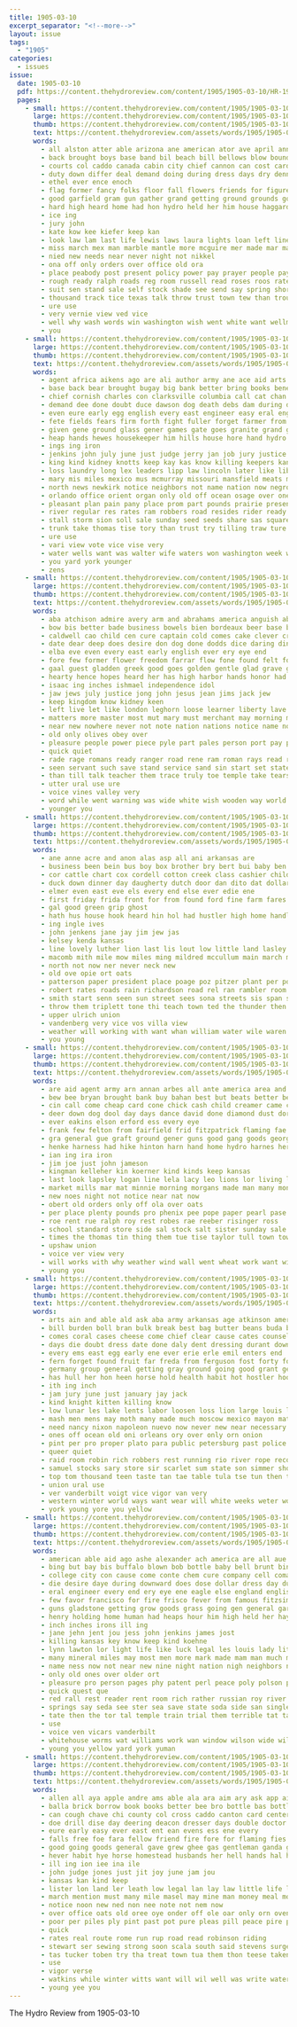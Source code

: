 ```yaml
---
title: 1905-03-10
excerpt_separator: "<!--more-->"
layout: issue
tags:
  - "1905"
categories:
  - issues
issue:
  date: 1905-03-10
  pdf: https://content.thehydroreview.com/content/1905/1905-03-10/HR-1905-03-10.pdf
  pages:
    - small: https://content.thehydroreview.com/content/1905/1905-03-10/small/HR-1905-03-10-01.jpg
      large: https://content.thehydroreview.com/content/1905/1905-03-10/large/HR-1905-03-10-01.jpg
      thumb: https://content.thehydroreview.com/content/1905/1905-03-10/thumbnails/HR-1905-03-10-01.jpg
      text: https://content.thehydroreview.com/assets/words/1905/1905-03-10/HR-1905-03-10-01.txt
      words:
        - all alston atter able arizona ane american ator ave april anna ana and are allen ace
        - back brought boys base band bil beach bill bellows blow bound bills bordy bailey bus been brown berson ball barn bea boynton broadway big business but bank bet burns backs
        - courts col caddo canada cabin city chief cannon can cost card came company cases cap court come congress call
        - duty down differ deal demand doing during dress days dry dennis duckett does dearing double dows day
        - ethel ever ence enoch
        - flag former fancy folks floor fall flowers friends for figures from fair far friday fin fast fight fairbanks free
        - good garfield gram gun gather grand getting ground grounds goon goods gold greer
        - hard high heard home had hon hydro held her him house haggard has handsome
        - ice ing
        - jury john
        - kate kow kee kiefer keep kan
        - look law lam last life lewis laws laura lights loan left line low lower labor letter
        - miss march mex man marble mantle more mcguire mer made mar mackey mass miles morning men much morrison mark money meth mckinley mill may mens members mon
        - nied new needs near never night not nikkel
        - ona off only orders over office old ora
        - place peabody post present policy power pay prayer people payment president pleas pec pro park past pass plain paper prima postal pope per plant porto
        - rough ready ralph roads reg room russell read roses roos rates roy red run roosevelt
        - suit sen stand sale self stock shade see send say spring short sat such safe sales state sick soon sage states senator shown seward said sherman sunday six streets store styles seems straw saturday sand show street
        - thousand track tice texas talk throw trust town tew than troup them then threat taylor treat the tous ton trees towns train ting thing ten take takes
        - ure use
        - very vernie view ved vice
        - well why wash words win washington wish went white want wellman way with will weeks work was weatherford
        - you
    - small: https://content.thehydroreview.com/content/1905/1905-03-10/small/HR-1905-03-10-02.jpg
      large: https://content.thehydroreview.com/content/1905/1905-03-10/large/HR-1905-03-10-02.jpg
      thumb: https://content.thehydroreview.com/content/1905/1905-03-10/thumbnails/HR-1905-03-10-02.jpg
      text: https://content.thehydroreview.com/assets/words/1905/1905-03-10/HR-1905-03-10-02.txt
      words:
        - agent africa aikens ago are ali author army ane ace aid arts acres allard all america alters ally and april atchison ary
        - base back bear brought bugay big bank better bring books benedict been busby branch board bethea blew basin ball bonus begin bill boggs business barn but block ber bond belong buffalo blown bress bone both began bas bunch book boynton burnam battle bala blaine body buy boys bacon band
        - chief cornish charles con clarksville columbia call cat chan close clapp case chem content car congress captain chilocco cooks cape city corton cold cater cad council course church college came comin cen county can coutain cause cecil company coleman creek comes confer court character calendar
        - demand dee done doubt duce dawson dog death debs dam during dew due date dent dickens day does delay dewar deppe daughters detore depot dawes door days deputy
        - even eure early egg english every east engineer easy eral engle eugene ear
        - fete fields fears firm forth fight fuller forget farmer from furnish few frisco fresh friday fark fire foster faith fudge friends frantz florida forty flint fort fuel floor first figures fell full for force fine free field ferrett fee found ferguson
        - given gene ground glass gener games gate goes granite grand general garden good gas gang governor
        - heap hands hewes housekeeper him hills house hore hand hydro hold hamilton hole health had held hire high her haggard hundred hour home hag has half
        - ings ing iron
        - jenkins john july june just judge jerry jan job jury justice
        - king kind kidney knotts keep kay kas know killing keepers kan kansas kings
        - loss laundry long lex leaders lipp law lincoln later like liberty light let lot last letter laws live look louis line late living lease land large
        - mary mis miles mexico mus mcmurray missouri mansfield meats must music means mayor many most marble made may meas matter man mile much million mar mae mission men might moody money male members march mark more
        - north news newkirk notice neighbors not name nation now negro note never nye names new nine northern neath nance near night nor
        - orlando office orient organ only old off ocean osage over oner
        - pleasant plan pain pany place prom part pounds prairie present porter pro pass pore peale ports pana philip plant pose person pryor per perry pack pay proven pade proper paper plants pound pap people past payment power pine president pilla patent price
        - river regular res rates ram robbers road resides rider ready rhodes reason ress rear rains raymond ralls rule rain
        - stall storm sion soll sale sunday seed seeds share sas square study south starch spring stock session schools states sit say sill scout saw sid small sword soon seta she store strength send service seems schoo scale senator surface set show school short salva shown severe such safe supply star salary saad state speaker save space son swayne special suit super strong stolen shawnee shall said stifle self smaller stone seven seen sell santa standard
        - trunk take thomas tise tory than trust try tilling traw ture tian the tron ten times then tribe thousand tank towns tate texas ting taken them teach trom trial ton town
        - ure use
        - vari view vote vice vise very
        - water wells want was walter wife waters won washington week ward working wood weight west way well western work wright with wickliffe wide white walk weather while wies write world will weeks
        - you yard york younger
        - zens
    - small: https://content.thehydroreview.com/content/1905/1905-03-10/small/HR-1905-03-10-03.jpg
      large: https://content.thehydroreview.com/content/1905/1905-03-10/large/HR-1905-03-10-03.jpg
      thumb: https://content.thehydroreview.com/content/1905/1905-03-10/thumbnails/HR-1905-03-10-03.jpg
      text: https://content.thehydroreview.com/assets/words/1905/1905-03-10/HR-1905-03-10-03.txt
      words:
        - aba atchison admire avery arm and abrahams america anguish abide are all ask artist art abraham american able aid
        - bow bis better bade business bowels bien bordeaux beer base blacks broad began below bush back bottles bate bear bank been bal bird box black brom brand breath bowers but boy bethany bonaparte brought beach brazen
        - caldwell cao child cen cure captain cold comes cake clever cry clear christ caspar calm certain close cheeks cording city can christian come christians court corner cole col care common cloud cares courts chair cast case chest corning con came canaan cause change crimes
        - date dear deep does desire don dog done dodds dice daring dine dinner dukes delabra doubt doing due duty death door duke day deal devereux
        - elba eve even every east early english ever ery eye end
        - fore few former flower freedom farrar flow fone found felt fork fin face from fire fortune feast far fear field felix for front french farm fountain fer fell first friend fisher frank friends free farmer falling forward finger fruits full france fails
        - gaal guest gladden greek good goes golden gentle glad grave gaeta guide glory grew generous ground gath govern gal glow gregory
        - hearty hence hopes heard her has high harbor hands honor had home husbands haste height hair holy happy hast heart halo him house how husband hills head hold hen homes held hunts hale hour hand hall heaven
        - isaac ing inches ishmael independence idol
        - jaw jews july justice jong john jesus jean jims jack jew
        - keep kingdom know kidney keen
        - left live let like london leghorn loose learner liberty lave love last learned lad life leipzig look light long ler laws later living lit lay longer large late learn lon lowing less lead lightning loving lafitte lose little lesson lup land
        - matters more master most mut mary must merchant may morning mar mur manner moment mile money made mir mount messiah mans middle menas much many men moses mine meal man
        - near new nowhere never not note nation nations notice name now nat novel nine ner nor nies napoleon
        - old only olives obey over
        - pleasure people power piece pyle part pales person port pay plain ply proud pen pel plan pillar prom per peo place powers past pro porto prise persons present perfect perec paris pounds plate pardon
        - quick quiet
        - rade rage romans ready ranger road rene ram roman rays read record russian rise
        - seen servant such save stand service sand sin start set states sense surface strength sept sunshine school son strong she sur ship sus stone sway stops swartz sun see short story shoulders second standard self sins strand sen seems soap surpris silence seed said streets smack still sky speak shows shall saw safe small sion starch say sister sons soon sees sinner sim scholar style shook show slow sheppard sings speaks sharp shade state schoo speed
        - than till talk teacher them trace truly toe temple take tears tee thy thing the tone tho tell takes test tes top taft too then taken toulon teel thou try toward thee
        - utter ural use ure
        - voice vines valley very
        - word while went warning was wide white wish wooden way world wilson water wings weight will watch why weeks welcome words wars wise well wil woods with
        - younger you
    - small: https://content.thehydroreview.com/content/1905/1905-03-10/small/HR-1905-03-10-04.jpg
      large: https://content.thehydroreview.com/content/1905/1905-03-10/large/HR-1905-03-10-04.jpg
      thumb: https://content.thehydroreview.com/content/1905/1905-03-10/thumbnails/HR-1905-03-10-04.jpg
      text: https://content.thehydroreview.com/assets/words/1905/1905-03-10/HR-1905-03-10-04.txt
      words:
        - ane anne acre and anon alas asp all ani arkansas are
        - business been bein bus boy box brother bry bert bui baby ben borrow but bank boss beard
        - cor cattle chart cox cordell cotton creek class cashier child cause cough carr chas challis cold corn coast creeks chief city call choice col
        - duck down dinner day daugherty dutch door dan dito dat dollar date
        - elmer even east eve els every end else ever edie ene
        - first friday frida front for from found ford fine farm fares friends fin fred fata friend
        - gal good green grip ghost
        - hath hus house hook heard hin hol had hustler high home handle him hydro hunting hunt has hopewell henke
        - ing ingle ives
        - john jenkens jane jay jim jew jas
        - kelsey kenda kansas
        - line lovely luther lion last lis lout low little land lasley lynn lit
        - macomb mith mile mow miles ming mildred mccullum main march mules mall must meals most milton more mar may man mell many
        - north not now ner never neck new
        - old ove opie ort oats
        - patterson paper president place poage poz pitzer plant per pollet pole pleasant post paterson pic pacific prince price port
        - robert rates roads rain richardson road rel ran rambler room rook roll regular reside robt
        - smith start senn seen sun street sees sona streets sis span supper son such sailing saturday school sale short standard stone snapp sunday sic stains store season stock silver south see sing seems said seed story spoon sick sahoo sprout sos
        - throw them triplett tone thi teach town ted the thunder then thur thing team
        - upper ulrich union
        - vandenberg very vice vos villa view
        - weather will working with want whan william water wile waren went well wisler weens warm week was wheat wife wall work wee wish
        - you young
    - small: https://content.thehydroreview.com/content/1905/1905-03-10/small/HR-1905-03-10-05.jpg
      large: https://content.thehydroreview.com/content/1905/1905-03-10/large/HR-1905-03-10-05.jpg
      thumb: https://content.thehydroreview.com/content/1905/1905-03-10/thumbnails/HR-1905-03-10-05.jpg
      text: https://content.thehydroreview.com/assets/words/1905/1905-03-10/HR-1905-03-10-05.txt
      words:
        - are aid agent army arn annan arbes all ante america area and alter
        - bew bee bryan brought bank buy bahan best but beats better been business bran baby bridge brother bake body bills back
        - cin call come cheap card cone chick cash child creamer came creek church city clerk cand coda car can cooper cobb colony curry
        - deer down dog dool day days dance david done diamond dust dor
        - ever eakins elson erford ess every eye
        - frank few felton from fairfield frid fitzpatrick flaming fae fresh fin friends fives friday fair farm fina fort firm for
        - gra general gue graft ground gener guns good gang goods george graham
        - henke harness had hike hinton harn hand home hydro harnes her horse has hardware homa hibbs hines
        - ian ing ira iron
        - jim joe just john jameson
        - kingman kelleher kin koerner kind kinds keep kansas
        - last look lapsley logan line lela lacy leo lions lor living league lot
        - market mills mar mat minnie morning morgans made man many monday minier must milks money men mee matters more miss milling marsh march mail much mer moore mathis mcallister mea moline
        - new noes night not notice near nat now
        - obert old orders only off ola over oats
        - per place plenty pounds pro phenix pee pope paper pearl pase pleasant pay pace people pastor pohl past
        - roe rent rue ralph roy rest robes rae reeber risinger ross
        - school standard store side sal stock salt sister sunday sale sell see station snyder still shreck strange smedley sees sick sweet stay sian sone sad sar surprise struck suit shorts short sie
        - times the thomas tin thing them tue tise taylor tull town tow ton tell
        - upshaw union
        - voice ver view very
        - will works with why weather wind wall went wheat work want win wife week well was water weatherford
        - young you
    - small: https://content.thehydroreview.com/content/1905/1905-03-10/small/HR-1905-03-10-06.jpg
      large: https://content.thehydroreview.com/content/1905/1905-03-10/large/HR-1905-03-10-06.jpg
      thumb: https://content.thehydroreview.com/content/1905/1905-03-10/thumbnails/HR-1905-03-10-06.jpg
      text: https://content.thehydroreview.com/assets/words/1905/1905-03-10/HR-1905-03-10-06.txt
      words:
        - arts ain and able ald ask aba army arkansas age atkinson american alla ago agent are april all
        - bill burden boll bran bulk break best bag butter beans buda better buy bard bis bath boots brands bonnet beth black bottles brings but bodily been bread botler business bile biggs body brand
        - comes coral cases cheese come chief clear cause cates counsel charm crimes cant can class center cares columbus cottage crater child case cam came concord chronic city chase call cost clay channel cold care congress crim company cook cheap cai common clover coffee con creek cave circle centers cream
        - days die doubt dress date done daly dent dressing durant down does drew doll duel double due during drain davis demand drop douglas duty dan dry dark daughter day domes dot dollar death
        - every ems east egg early ene ever erie erle emil enters end
        - fern forget found fruit far freda from ferguson fost forty folks freedom face fort fone fruits full fon first fever for fand fine fill few
        - germany group general getting gray ground going good grant german grape grapes gers gum
        - has hull her hon heen horse hold health habit hot hostler hood had hartman handle half home him hundred held harmon hour how hand hol halt
        - ith ing inch
        - jam jury june just january jay jack
        - kind knight kitten killing know
        - low lunar les lake lents labor loosen loss lion large louis layer leaders leat london lass last leon lean long lines loa life longer look lead later let little living lame loose laws law light leader letter
        - mash men mens may moth many made much moscow mexico mayon materia most meal mean merit milk must man mile moon masters more members medica maker mix market mines
        - need nancy nixon napoleon nuevo now never new near necessary nine night nat negro not ning
        - ones off ocean old oni orleans ory over only orn onion
        - pint per pro proper plato para public petersburg past police pear private pryor person phy plants present piece people president pross plate prior pas price pares point peru power pat peet paris
        - queer quiet
        - raid room robin rich robbers rest running rio river rope record rat rall rate riding roads russian rot red rea road rain
        - samuel stocks sary store sir scarlet sum state son simmer shoe schwandt shells sugar speech sider sis saving strike soon stick such scale stalk stand showers say show shore sand shall senger simple seal standing spring straws storm states style short strain special sunshine salad salt skill steve she sea service sleep sumption sion small see suit save strength
        - top tom thousand teen taste tan tae table tula tse tun then them tuber too trees tho thou trial tender than tea tant talk take try tame the times ten thet towns teacher tain taken
        - union ural use
        - ver vanderbilt voigt vice vigor van very
        - western winter world ways want wear will white weeks weter work west warsaw with wife war wild way was worth walter writer wall word while water worst widen
        - york young yore you yellow
    - small: https://content.thehydroreview.com/content/1905/1905-03-10/small/HR-1905-03-10-07.jpg
      large: https://content.thehydroreview.com/content/1905/1905-03-10/large/HR-1905-03-10-07.jpg
      thumb: https://content.thehydroreview.com/content/1905/1905-03-10/thumbnails/HR-1905-03-10-07.jpg
      text: https://content.thehydroreview.com/assets/words/1905/1905-03-10/HR-1905-03-10-07.txt
      words:
        - american able aid ago ashe alexander ach america are all aue army arkansas acre asan aud and ark atty atchison ask age
        - bing but bay bis buffalo blown bob bottle baby bell brunt binder break bear bears business body bie bulla bas better blood box bone bible burden birth book bilder brooke both been battle bank billions best banker bree brand
        - college city con cause come conte chem cure company cell coma cane curl court cost comes caine cross camp can certain comp cough cold cower case car content campbell ching child change care cea crutch course
        - die desire daye during downward does dose dollar dress day due darks dinner deal death dies dar dio danger
        - eral engineer every end ery eye ene eagle else england english ever eagles esa edison
        - few favor francisco for fire frisco fever from famous fitzsimmons found faut fast far fly ford flank fought fight flash feller fell farmer free first faint fow farm fortune fand foe fatal face
        - guns gladstone getting grow goods grass going gen general garfield grown good green glad goes gone given glee
        - henry holding home human had heaps hour him high held her hay how heart hair head hurts hot heen has hundred house heard hand horton husband hands hoes hing
        - inch inches irons ill ing
        - jane jehn jent jou jess john jenkins james jost
        - killing kansas key know keep kind koehne
        - lynn lawton lor light life like luck legal les louis lady lite lose lat large lacey last land low less long late loss left let lydia likely live
        - many mineral miles may most men more mark made mam man much must mere method mary mew money moment million mele moot mountford murray marriage means mass music mier moth maud mention macaulay
        - name ness now not near new nine night nation nigh neighbors nor noice needle need
        - only old ones over older ort
        - pleasure pro person pages phy patent perl peace poly polson providence pink present plenty pierce pain proper pretty pace people pale paper president pinkham police pay page points per
        - quick quest que
        - red rall rest reader rent room rich rather russian roy river race rocke reach rockefeller road robbers
        - springs say seda see ster sea save state soda side san single shape sleep som sour stick size second spencer sheriff senator six sad star seal street said starch states stout sin sick stamps sane sot sides shoulder stephenson share service seat stocks small she stanford salzer still seven simmons shock slight severe southern surface seed soon such safe stone sch stanley south
        - tate then the tor tal temple train trial them terrible tat talon times teen thad tad try trent thing ting tenn teal ten tidey than tone thi tell threat treasure too topsy thomas tres thousand
        - use
        - voice ven vicars vanderbilt
        - whitehouse worms wat williams work wan window wilson wide wil wie wish walk wife ward world water wind wall worst way waste why wen worthy was write words with ways will weather while woods
        - young you yellow yard york yuman
    - small: https://content.thehydroreview.com/content/1905/1905-03-10/small/HR-1905-03-10-08.jpg
      large: https://content.thehydroreview.com/content/1905/1905-03-10/large/HR-1905-03-10-08.jpg
      thumb: https://content.thehydroreview.com/content/1905/1905-03-10/thumbnails/HR-1905-03-10-08.jpg
      text: https://content.thehydroreview.com/assets/words/1905/1905-03-10/HR-1905-03-10-08.txt
      words:
        - allen all aya apple andre ams able ala ara aim ary ask app aid are ago amen and acres agent albert
        - balla brick borrow book books better bee bro bottle bas bottles bew bry board blood business ball bak been bay breath byron bills both bryan best burns barrows binder brother barber begin burn beat bert
        - can cough chave chi county col cross caddo canton card center company cary come city con cover crier chad coins cases cure corner coper corn calander clover cash
        - doe drill dise day deering deacon dresser days double doctor dewitt down dose date dard
        - eure early easy ever east ent ean evens ess ene every
        - falls free foe fara fellow friend fire fore for flaming fies fresh farms farm fate from few fon full found foot frank
        - good going goods general gave grew ghee gas gentleman ganda guthrie gear
        - hever habit hye horse homestead husbands her hell hands hal heal hee head has half hand henke husband him harness house had home hes hydro holler
        - ill ing ion iee ina ile
        - john judge jones just jit joy june jam jou
        - kansas kan kind keep
        - lister lon land ler leath low legal lan lay law little life lanes lisher lot
        - march mention must many mile masel may mine man money meal more mare mullen mexican
        - notice noon new ned non nee note not nem now
        - over office oats old oree oye onder off ole oar only orn oven oto oung
        - poor per piles ply pint past pot pure pleas pill peace pire pretty public pleasant place press part page paper pay por pas
        - quick
        - rates real route rome run rup road read robinson riding
        - stewart ser sewing strong soon scala south said stevens surgeon suo soni six snow safe sell stock spring sweet say shirel sat sol sow single sare stan sale sour standard she seed shows start see
        - tas tucker toben try tha treat town tua them thon teese taken then tant teh teacher toay tonic tae toor the thomas tall tana tor tone tak ture too thing tia times tres thie than
        - use
        - vigor verse
        - watkins while winter witts want will wil well was write water work wine williams west wit whiten worth wise way with ways won western
        - young yee you
---
```


The Hydro Review from 1905-03-10

<!--more-->

